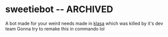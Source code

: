 # sweetiebot -- ARCHIVED
A bot made for your weird needs made in [klasa](https://github.com/dirigeants/klasa) which was killed by it's dev team
Gonna try to remake this in commando lol
